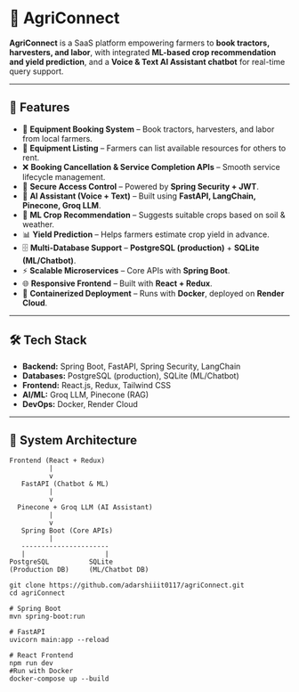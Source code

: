# 🌱 AgriConnect
**AgriConnect** is a SaaS platform empowering farmers to **book tractors, harvesters, and labor**, with integrated **ML-based crop recommendation and yield prediction**, and a **Voice & Text AI Assistant chatbot** for real-time query support.

---

## 🚀 Features
- 📌 **Equipment Booking System** – Book tractors, harvesters, and labor from local farmers.  
- 📝 **Equipment Listing** – Farmers can list available resources for others to rent.  
- ❌ **Booking Cancellation & Service Completion APIs** – Smooth service lifecycle management.  
- 🔐 **Secure Access Control** – Powered by **Spring Security + JWT**.  
- 🤖 **AI Assistant (Voice + Text)** – Built using **FastAPI, LangChain, Pinecone, Groq LLM**.  
- 🌾 **ML Crop Recommendation** – Suggests suitable crops based on soil & weather.  
- 📊 **Yield Prediction** – Helps farmers estimate crop yield in advance.  
- 🗄 **Multi-Database Support** – **PostgreSQL (production)** + **SQLite (ML/Chatbot)**.  
- ⚡ **Scalable Microservices** – Core APIs with **Spring Boot**.  
- 🌐 **Responsive Frontend** – Built with **React + Redux**.  
- 🐳 **Containerized Deployment** – Runs with **Docker**, deployed on **Render Cloud**.  

---

## 🛠 Tech Stack
- **Backend:** Spring Boot, FastAPI, Spring Security, LangChain  
- **Databases:** PostgreSQL (production), SQLite (ML/Chatbot)  
- **Frontend:** React.js, Redux, Tailwind CSS  
- **AI/ML:** Groq LLM, Pinecone (RAG)  
- **DevOps:** Docker, Render Cloud  

---

## 📐 System Architecture
```text
Frontend (React + Redux)
          |
          v
   FastAPI (Chatbot & ML)
          |
          v
  Pinecone + Groq LLM (AI Assistant)
          |
          v
   Spring Boot (Core APIs)
          |
   ----------------------
   |                    |
PostgreSQL          SQLite
(Production DB)     (ML/Chatbot DB)
```
```text
git clone https://github.com/adarshiiit0117/agriConnect.git
cd agriConnect
```
```text
# Spring Boot
mvn spring-boot:run

# FastAPI
uvicorn main:app --reload

# React Frontend
npm run dev
#Run with Docker
docker-compose up --build

```
